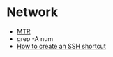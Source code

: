 # Network
* [MTR](http://www.bitwizard.nl/mtr/)
* grep -A num
* [How to create an SSH shortcut](https://scotch.io/tutorials/how-to-create-an-ssh-shortcut)
